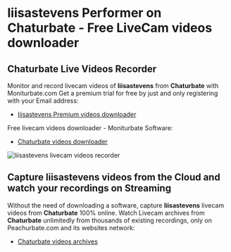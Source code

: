 # liisastevens Performer on Chaturbate - Free LiveCam videos downloader

## Chaturbate Live Videos Recorder

Monitor and record livecam videos of **liisastevens** from **Chaturbate** with Moniturbate.com
Get a premium trial for free by just and only registering with your Email address:
* [liisastevens Premium videos downloader](https://moniturbate.com/request-demo-licence-key.html)

Free livecam videos downloader - Moniturbate Software:
* [Chaturbate videos downloader](https://moniturbate.com/moniturbate-download-software.html)

![liisastevens livecam videos recorder](https://peachurnet.com/templates/moniturbate-software.png)


## Capture liisastevens videos from the Cloud and watch your recordings on Streaming

Without the need of downloading a software, capture **liisastevens** livecam videos from **Chaturbate** 100% online.
Watch Livecam archives from **Chaturbate** unlimitedly from thousands of existing recordings, only on Peachurbate.com and its websites network:
* [Chaturbate videos archives](https://peachurnet.com/)